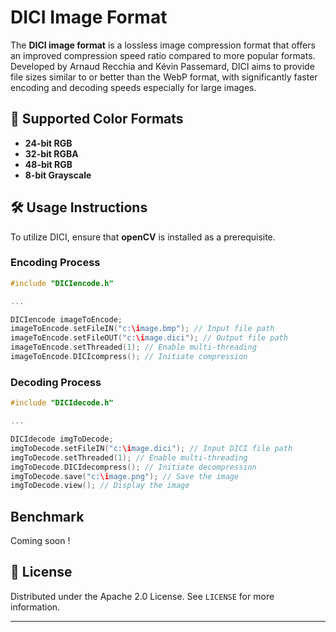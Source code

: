 
# DICI Image Format

The **DICI image format** is a lossless image compression format that offers an improved compression speed ratio compared to more popular formats. Developed by Arnaud Recchia and Kévin Passemard, DICI aims to provide file sizes similar to or better than the WebP format, with significantly faster encoding and decoding speeds especially for large images.

## 🎨 Supported Color Formats

- **24-bit RGB**
- **32-bit RGBA**
- **48-bit RGB**
- **8-bit Grayscale**

## 🛠 Usage Instructions

To utilize DICI, ensure that **openCV** is installed as a prerequisite.

### Encoding Process

```c++
#include "DICIencode.h"

...

DICIencode imageToEncode;
imageToEncode.setFileIN("c:\image.bmp"); // Input file path
imageToEncode.setFileOUT("c:\image.dici"); // Output file path
imageToEncode.setThreaded(1); // Enable multi-threading
imageToEncode.DICIcompress(); // Initiate compression
```

### Decoding Process

```c++
#include "DICIdecode.h"

...

DICIdecode imgToDecode;
imgToDecode.setFileIN("c:\image.dici"); // Input DICI file path
imgToDecode.setThreaded(1); // Enable multi-threading
imgToDecode.DICIdecompress(); // Initiate decompression
imgToDecode.save("c:\image.png"); // Save the image
imgToDecode.view(); // Display the image
```

## Benchmark

Coming soon !

## 📜 License

Distributed under the Apache 2.0 License. See `LICENSE` for more information.

---
